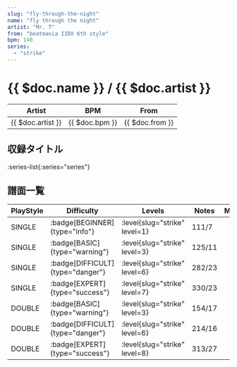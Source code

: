 ```yaml
---
slug: "fly-through-the-night"
name: "fly through the night"
artist: "Mr. T"
from: "beatmania IIDX 6th style"
bpm: 140
series:
  - "strike"
---
```


# {{ $doc.name }} / {{ $doc.artist }}

|Artist|BPM|From|
|------|---|----|
|{{ $doc.artist }}|{{ $doc.bpm }}|{{ $doc.from }}|

## 収録タイトル

:series-list{:series="series"}

## 譜面一覧

|PlayStyle|Difficulty|Levels|Notes|Movie|
|---------|----------|------|-----|-----|
|SINGLE| :badge[BEGINNER]{type="info"}|<div class="field is-grouped is-grouped-multiline"> :level{slug="strike" level=1}</div>|111/7||
|SINGLE| :badge[BASIC]{type="warning"}|<div class="field is-grouped is-grouped-multiline"> :level{slug="strike" level=3}</div>|125/11||
|SINGLE| :badge[DIFFICULT]{type="danger"}|<div class="field is-grouped is-grouped-multiline"> :level{slug="strike" level=6}</div>|282/23||
|SINGLE| :badge[EXPERT]{type="success"}|<div class="field is-grouped is-grouped-multiline"> :level{slug="strike" level=7}</div>|330/23||
|DOUBLE| :badge[BASIC]{type="warning"}|<div class="field is-grouped is-grouped-multiline"> :level{slug="strike" level=3}</div>|154/17||
|DOUBLE| :badge[DIFFICULT]{type="danger"}|<div class="field is-grouped is-grouped-multiline"> :level{slug="strike" level=6}</div>|214/16||
|DOUBLE| :badge[EXPERT]{type="success"}|<div class="field is-grouped is-grouped-multiline"> :level{slug="strike" level=8}</div>|313/27||
